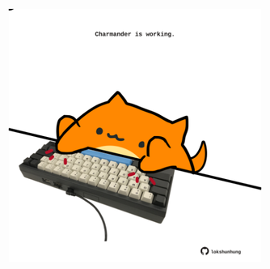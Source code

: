 <!-- built at 07/08/2023, 22:00:46 UTC -->
<p align="center">
  <img width="500" height="500" src="./ReadmeImage.svg">
</p>
